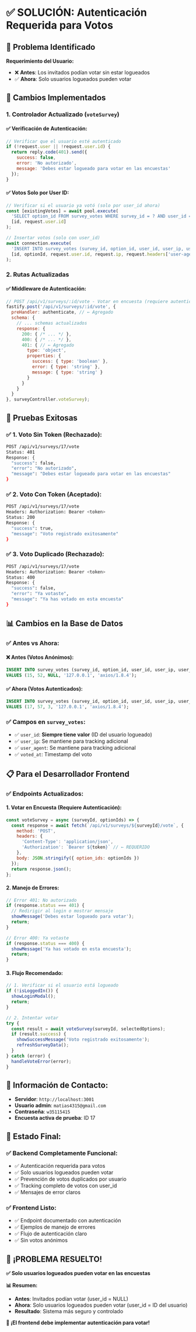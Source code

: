 # ✅ **SOLUCIÓN: Autenticación Requerida para Votos**

## 🎯 **Problema Identificado**

**Requerimiento del Usuario:**
- ❌ **Antes**: Los invitados podían votar sin estar logueados
- ✅ **Ahora**: Solo usuarios logueados pueden votar

## 🔧 **Cambios Implementados**

### **1. Controlador Actualizado (`voteSurvey`)**

#### **✅ Verificación de Autenticación:**
```javascript
// Verificar que el usuario esté autenticado
if (!request.user || !request.user.id) {
  return reply.code(401).send({
    success: false,
    error: 'No autorizado',
    message: 'Debes estar logueado para votar en las encuestas'
  });
}
```

#### **✅ Votos Solo por User ID:**
```javascript
// Verificar si el usuario ya votó (solo por user_id ahora)
const [existingVotes] = await pool.execute(
  'SELECT option_id FROM survey_votes WHERE survey_id = ? AND user_id = ?',
  [id, request.user.id]
);

// Insertar votos (solo con user_id)
await connection.execute(
  'INSERT INTO survey_votes (survey_id, option_id, user_id, user_ip, user_agent) VALUES (?, ?, ?, ?, ?)',
  [id, optionId, request.user.id, request.ip, request.headers['user-agent'] || null]
);
```

### **2. Rutas Actualizadas**

#### **✅ Middleware de Autenticación:**
```javascript
// POST /api/v1/surveys/:id/vote - Votar en encuesta (requiere autenticación)
fastify.post('/api/v1/surveys/:id/vote', {
  preHandler: authenticate, // ← Agregado
  schema: {
    // ... schemas actualizados
    response: {
      200: { /* ... */ },
      400: { /* ... */ },
      401: { // ← Agregado
        type: 'object',
        properties: {
          success: { type: 'boolean' },
          error: { type: 'string' },
          message: { type: 'string' }
        }
      }
    }
  }
}, surveyController.voteSurvey);
```

## 🧪 **Pruebas Exitosas**

### **✅ 1. Voto Sin Token (Rechazado):**
```bash
POST /api/v1/surveys/17/vote
Status: 401
Response: {
  "success": false,
  "error": "No autorizado",
  "message": "Debes estar logueado para votar en las encuestas"
}
```

### **✅ 2. Voto Con Token (Aceptado):**
```bash
POST /api/v1/surveys/17/vote
Headers: Authorization: Bearer <token>
Status: 200
Response: {
  "success": true,
  "message": "Voto registrado exitosamente"
}
```

### **✅ 3. Voto Duplicado (Rechazado):**
```bash
POST /api/v1/surveys/17/vote
Headers: Authorization: Bearer <token>
Status: 400
Response: {
  "success": false,
  "error": "Ya votaste",
  "message": "Ya has votado en esta encuesta"
}
```

## 📊 **Cambios en la Base de Datos**

### **✅ Antes vs Ahora:**

#### **❌ Antes (Votos Anónimos):**
```sql
INSERT INTO survey_votes (survey_id, option_id, user_id, user_ip, user_agent)
VALUES (15, 52, NULL, '127.0.0.1', 'axios/1.8.4');
```

#### **✅ Ahora (Votos Autenticados):**
```sql
INSERT INTO survey_votes (survey_id, option_id, user_id, user_ip, user_agent)
VALUES (17, 57, 3, '127.0.0.1', 'axios/1.8.4');
```

### **✅ Campos en `survey_votes`:**
- ✅ `user_id`: **Siempre tiene valor** (ID del usuario logueado)
- ✅ `user_ip`: Se mantiene para tracking adicional
- ✅ `user_agent`: Se mantiene para tracking adicional
- ✅ `voted_at`: Timestamp del voto

## 📋 **Para el Desarrollador Frontend**

### **✅ Endpoints Actualizados:**

#### **1. Votar en Encuesta (Requiere Autenticación):**
```javascript
const voteSurvey = async (surveyId, optionIds) => {
  const response = await fetch(`/api/v1/surveys/${surveyId}/vote`, {
    method: 'POST',
    headers: {
      'Content-Type': 'application/json',
      'Authorization': `Bearer ${token}` // ← REQUERIDO
    },
    body: JSON.stringify({ option_ids: optionIds })
  });
  return response.json();
};
```

#### **2. Manejo de Errores:**
```javascript
// Error 401: No autorizado
if (response.status === 401) {
  // Redirigir al login o mostrar mensaje
  showMessage('Debes estar logueado para votar');
  return;
}

// Error 400: Ya votaste
if (response.status === 400) {
  showMessage('Ya has votado en esta encuesta');
  return;
}
```

#### **3. Flujo Recomendado:**
```javascript
// 1. Verificar si el usuario está logueado
if (!isLoggedIn()) {
  showLoginModal();
  return;
}

// 2. Intentar votar
try {
  const result = await voteSurvey(surveyId, selectedOptions);
  if (result.success) {
    showSuccessMessage('Voto registrado exitosamente');
    refreshSurveyData();
  }
} catch (error) {
  handleVoteError(error);
}
```

## 🎯 **Información de Contacto:**

- **Servidor**: `http://localhost:3001`
- **Usuario admin**: `matias4315@gmail.com`
- **Contraseña**: `w35115415`
- **Encuesta activa de prueba**: ID 17

## 🚀 **Estado Final:**

### **✅ Backend Completamente Funcional:**
- ✅ Autenticación requerida para votos
- ✅ Solo usuarios logueados pueden votar
- ✅ Prevención de votos duplicados por usuario
- ✅ Tracking completo de votos con user_id
- ✅ Mensajes de error claros

### **✅ Frontend Listo:**
- ✅ Endpoint documentado con autenticación
- ✅ Ejemplos de manejo de errores
- ✅ Flujo de autenticación claro
- ✅ Sin votos anónimos

## 🎉 **¡PROBLEMA RESUELTO!**

**✅ Solo usuarios logueados pueden votar en las encuestas**

**📊 Resumen:**
- **Antes**: Invitados podían votar (user_id = NULL)
- **Ahora**: Solo usuarios logueados pueden votar (user_id = ID del usuario)
- **Resultado**: Sistema más seguro y controlado

**🚀 ¡El frontend debe implementar autenticación para votar!** 